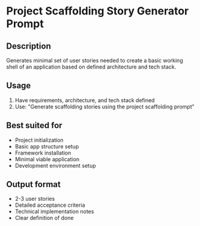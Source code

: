 # Project Scaffolding Story Generator Prompt

## Description

Generates minimal set of user stories needed to create a basic working shell of an application based on defined architecture and tech stack.

## Usage

1. Have requirements, architecture, and tech stack defined
2. Use: "Generate scaffolding stories using the project scaffolding prompt"

## Best suited for

- Project initialization
- Basic app structure setup
- Framework installation
- Minimal viable application
- Development environment setup

## Output format

- 2-3 user stories
- Detailed acceptance criteria
- Technical implementation notes
- Clear definition of done
